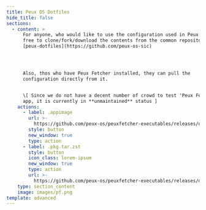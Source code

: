 ```yaml
---
title: Peux OS Dotfiles
hide_title: false
sections:
  - content: >
      For anyone, who would like to use the configuration used in Peux OS, feel
      free to clone/fork/download the contents from the common repository :
      [peux-dotfiles](https://github.com/peux-os-sic)




      Also, thos who have Peux Fetcher installed, they can pull the
      configuration directly from it.


      \[ Since we do not have a decent number of crowd to test 'Peux Fetcher'
      app, it is currently in **unmaintained** status ]
    actions:
      - label: .appimage
        url: >-
          https://github.com/peux-os/peuxfetcher-executables/releases/download/v1.0.0/Peux.Fetcher-1.0.0.AppImage
        style: button
        new_window: true
        type: action
      - label: .pkg.tar.zst
        style: button
        icon_class: lorem-ipsum
        new_window: true
        type: action
        url: >-
          https://github.com/peux-os/peuxfetcher-executables/releases/download/v1.0.0/peuxfetcher-1.0.0-1-x86_64.pkg.tar.zst
    type: section_content
    image: images/pf.png
template: advanced
---
```

